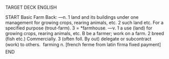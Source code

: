 TARGET DECK
ENGLISH

START
Basic
Farm
Back: —n. 1 land and its buildings under one management for growing crops, rearing animals, etc. 2 such land etc. For a specified purpose (trout-farm). 3 = *farmhouse. —v. 1 a use (land) for growing crops, rearing animals, etc. B be a farmer; work on a farm. 2 breed (fish etc.) Commercially. 3 (often foll. By out) delegate or subcontract (work) to others.  farming n. [french ferme from latin firma fixed payment]
END
